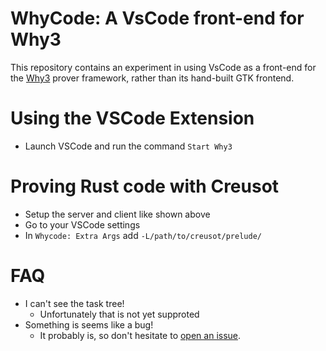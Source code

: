 # WhyCode: A VsCode front-end for Why3

This repository contains an experiment in using VsCode as a front-end for the [Why3](http://why3.lri.fr) prover framework, rather than its hand-built GTK frontend.

# Using the VSCode Extension

- Launch VSCode and run the command `Start Why3`

# Proving Rust code with Creusot

- Setup the server and client like shown above
- Go to your VSCode settings
- In `Whycode: Extra Args` add `-L/path/to/creusot/prelude/`

# FAQ

- I can't see the task tree!
  - Unfortunately that is not yet supproted
- Something is seems like a bug!
  - It probably is, so don't hesitate to [open an issue](https://github.com/xldenis/whycode).
